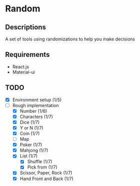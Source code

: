# Random

## Descriptions
A set of tools using randomizations to help you make decisions

## Requirements
- React.js
- Material-ui

## TODO
- [x] Environment setup (1/5)
- [ ] Rough implementation
  - [x] Number (1/6)
  - [x] Characters (1/7)
  - [x] Dice (1/7)
  - [x] Y or N (1/7)
  - [x] Coin (1/7)
  - [ ] Map
  - [x] Poker (1/7)
  - [x] Mahjong (1/7)
  - [x] List (1/7)
    - [x] Shuffle (1/7)
    - [x] Pick from (1/7)
  - [x] Scissor, Paper, Rock (1/7)
  - [x] Hand Front and Back (1/7)
